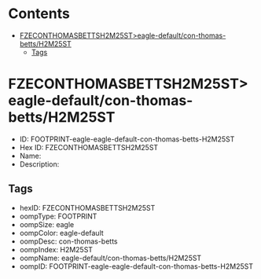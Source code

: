 



Contents
========

* [FZECONTHOMASBETTSH2M25ST>eagle-default/con-thomas-betts/H2M25ST](#fzeconthomasbettsh2m25steagle-defaultcon-thomas-bettsh2m25st)
	* [Tags](#tags)

# FZECONTHOMASBETTSH2M25ST>eagle-default/con-thomas-betts/H2M25ST

- ID: FOOTPRINT-eagle-eagle-default-con-thomas-betts-H2M25ST
- Hex ID: FZECONTHOMASBETTSH2M25ST
- Name: 
- Description: 

## Tags

- hexID: FZECONTHOMASBETTSH2M25ST
- oompType: FOOTPRINT
- oompSize: eagle
- oompColor: eagle-default
- oompDesc: con-thomas-betts
- oompIndex: H2M25ST
- oompName: eagle-default/con-thomas-betts/H2M25ST
- oompID: FOOTPRINT-eagle-eagle-default-con-thomas-betts-H2M25ST
